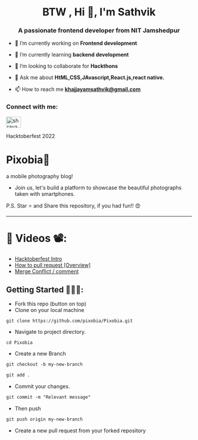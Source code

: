 <h1 align="center">BTW , Hi 👋, I'm Sathvik</h1>

<h3 align="center">A passionate frontend developer from NIT Jamshedpur</h3>

<img  margin-bottom="14px" align="right" src="https://media0.giphy.com/media/uB86ZyWQsnFSGYe2sA/giphy.gif?cid=ecf05e47cdnzrp3zsci1zii1pr4kf86rhgkrdf8mfvujjwpr&rid=giphy.gif&ct=g" alt="">

- 🔭 I’m currently working on **Frontend development**

- 🌱 I’m currently learning **backend development**

- 👯 I’m looking to collaborate for **Hackthons**

- 💬 Ask me about **HtML,CSS,JAvascript,React.js,react native.**

- 📫 How to reach me **khajjayamsathvik@gmail.com**

<h3 align="left">Connect with me:</h3>

<p align="left">
<a href="https://www.linkedin.com/in/sathvik2025/" target="blank"><img align="center" src="https://raw.githubusercontent.com/rahuldkjain/github-profile-readme-generator/master/src/images/icons/Social/linked-in-alt.svg" alt="shravani-kaware" height="30" width="40" /></a>
</p>










Hacktoberfest 2022

# Pixobia📸

a mobile photography blog!  

- Join us, let's build a platform to showcase the beautiful photographs taken with smartphones.  


P.S. Star ⭐ and Share this repository, if you had fun!! 😍

---




# 📌 Videos 📽️:

- [Hacktoberfest Intro](https://www.youtube.com/watch?v=mq_FIHdxmIk)
- [How to pull request [Overview]](https://youtu.be/DIj2q02gvKs)
- [Merge Conflict / comment](https://youtu.be/zOx5PJTY8CI)



## Getting Started 🚀🚀🚀:

- Fork this repo (button on top)
- Clone on your local machine

```terminal
git clone https://github.com/pixobia/Pixobia.git
```
- Navigate to project directory.
```terminal
cd Pixobia
```

- Create a new Branch

```markdown
git checkout -b my-new-branch
```

<!--- - Add your Name to `contributors/contributorsList.js`. -->

```markdown
git add .
```
- Commit your changes.

```markdown
git commit -m "Relevant message"
```
- Then push 
```markdown
git push origin my-new-branch
```


- Create a new pull request from your forked repository

<br>





